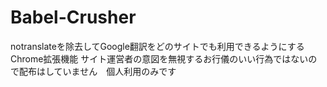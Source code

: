 ﻿# Babel-Crusher

 notranslateを除去してGoogle翻訳をどのサイトでも利用できるようにするChrome拡張機能 
 サイト運営者の意図を無視するお行儀のいい行為ではないので配布はしていません　個人利用のみです


